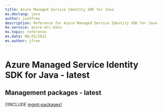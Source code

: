 ```yaml
---
title: Azure Managed Service Identity SDK for Java
ms.devlang: java
author: joshfree
description: Reference for Azure Managed Service Identity SDK for Java
ms.service: azure-arc-data
ms.topic: reference
ms.data: 08/25/2022
ms.author: jfree
---
```

# Azure Managed Service Identity SDK for Java - latest

## Management packages - latest
[!INCLUDE [mgmt-packages](managed-service-identity-mgmt-index.md)]